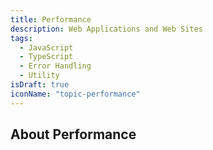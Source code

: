 ```yaml
---
title: Performance
description: Web Applications and Web Sites
tags:
  - JavaScript
  - TypeScript
  - Error Handling
  - Utility
isDraft: true
iconName: "topic-performance"
---
```


## About Performance
